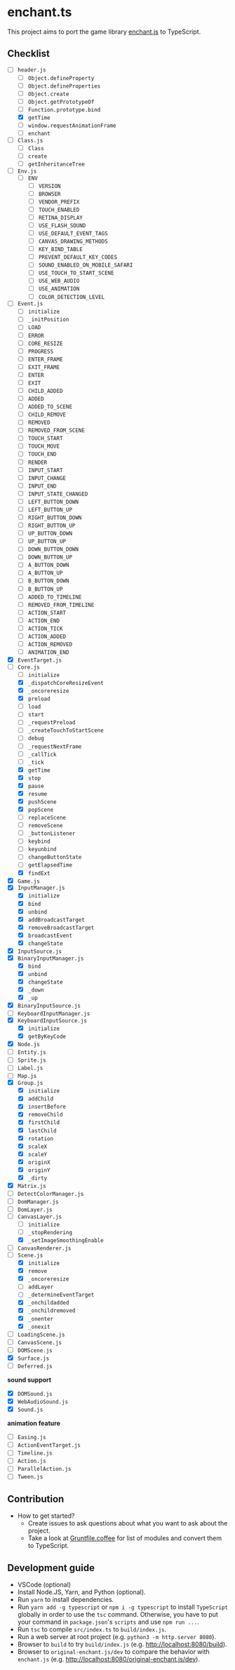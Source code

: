 # enchant.ts

This project aims to port the game library [enchant.js](https://github.com/wise9/enchant.js) to TypeScript.

## Checklist

- [ ] `header.js`
  - [ ] `Object.defineProperty`
  - [ ] `Object.defineProperties`
  - [ ] `Object.create`
  - [ ] `Object.getPrototypeOf`
  - [ ] `Function.prototype.bind`
  - [x] `getTime`
  - [ ] `window.requestAnimationFrame`
  - [ ] `enchant`
- [ ] `Class.js`
  - [ ] `Class`
  - [ ] `create`
  - [ ] `getInheritanceTree`
- [ ] `Env.js`
  - [ ] `ENV`
    - [ ] `VERSION`
    - [ ] `BROWSER`
    - [ ] `VENDOR_PREFIX`
    - [ ] `TOUCH_ENABLED`
    - [ ] `RETINA_DISPLAY`
    - [ ] `USE_FLASH_SOUND`
    - [ ] `USE_DEFAULT_EVENT_TAGS`
    - [ ] `CANVAS_DRAWING_METHODS`
    - [ ] `KEY_BIND_TABLE`
    - [ ] `PREVENT_DEFAULT_KEY_CODES`
    - [ ] `SOUND_ENABLED_ON_MOBILE_SAFARI`
    - [ ] `USE_TOUCH_TO_START_SCENE`
    - [ ] `USE_WEB_AUDIO`
    - [ ] `USE_ANIMATION`
    - [ ] `COLOR_DETECTION_LEVEL`
- [ ] `Event.js`
  - [ ] `initialize`
  - [ ] `_initPosition`
  - [ ] `LOAD`
  - [ ] `ERROR`
  - [ ] `CORE_RESIZE`
  - [ ] `PROGRESS`
  - [ ] `ENTER_FRAME`
  - [ ] `EXIT_FRAME`
  - [ ] `ENTER`
  - [ ] `EXIT`
  - [ ] `CHILD_ADDED`
  - [ ] `ADDED`
  - [ ] `ADDED_TO_SCENE`
  - [ ] `CHILD_REMOVE`
  - [ ] `REMOVED`
  - [ ] `REMOVED_FROM_SCENE`
  - [ ] `TOUCH_START`
  - [ ] `TOUCH_MOVE`
  - [ ] `TOUCH_END`
  - [ ] `RENDER`
  - [ ] `INPUT_START`
  - [ ] `INPUT_CHANGE`
  - [ ] `INPUT_END`
  - [ ] `INPUT_STATE_CHANGED`
  - [ ] `LEFT_BUTTON_DOWN`
  - [ ] `LEFT_BUTTON_UP`
  - [ ] `RIGHT_BUTTON_DOWN`
  - [ ] `RIGHT_BUTTON_UP`
  - [ ] `UP_BUTTON_DOWN`
  - [ ] `UP_BUTTON_UP`
  - [ ] `DOWN_BUTTON_DOWN`
  - [ ] `DOWN_BUTTON_UP`
  - [ ] `A_BUTTON_DOWN`
  - [ ] `A_BUTTON_UP`
  - [ ] `B_BUTTON_DOWN`
  - [ ] `B_BUTTON_UP`
  - [ ] `ADDED_TO_TIMELINE`
  - [ ] `REMOVED_FROM_TIMELINE`
  - [ ] `ACTION_START`
  - [ ] `ACTION_END`
  - [ ] `ACTION_TICK`
  - [ ] `ACTION_ADDED`
  - [ ] `ACTION_REMOVED`
  - [ ] `ANIMATION_END`
- [x] `EventTarget.js`
- [ ] `Core.js`
  - [ ] `initialize`
  - [x] `_dispatchCoreResizeEvent`
  - [x] `_oncoreresize`
  - [x] `preload`
  - [ ] `load`
  - [ ] `start`
  - [ ] `_requestPreload`
  - [ ] `_createTouchToStartScene`
  - [ ] `debug`
  - [ ] `_requestNextFrame`
  - [ ] `_callTick`
  - [ ] `_tick`
  - [x] `getTime`
  - [x] `stop`
  - [x] `pause`
  - [x] `resume`
  - [x] `pushScene`
  - [x] `popScene`
  - [ ] `replaceScene`
  - [ ] `removeScene`
  - [ ] `_buttonListener`
  - [ ] `keybind`
  - [ ] `keyunbind`
  - [ ] `changeButtonState`
  - [ ] `getElapsedTime`
  - [x] `findExt`
- [x] `Game.js`
- [x] `InputManager.js`
  - [x] `initialize`
  - [x] `bind`
  - [x] `unbind`
  - [x] `addBroadcastTarget`
  - [x] `removeBroadcastTarget`
  - [x] `broadcastEvent`
  - [x] `changeState`
- [x] `InputSource.js`
- [x] `BinaryInputManager.js`
  - [x] `bind`
  - [x] `unbind`
  - [x] `changeState`
  - [x] `_down`
  - [x] `_up`
- [x] `BinaryInputSource.js`
- [ ] `KeyboardInputManager.js`
- [x] `KeyboardInputSource.js`
  - [x] `initialize`
  - [x] `getByKeyCode`
- [x] `Node.js`
- [ ] `Entity.js`
- [ ] `Sprite.js`
- [ ] `Label.js`
- [ ] `Map.js`
- [x] `Group.js`
  - [x] `initialize`
  - [x] `addChild`
  - [x] `insertBefore`
  - [x] `removeChild`
  - [x] `firstChild`
  - [x] `lastChild`
  - [x] `rotation`
  - [x] `scaleX`
  - [x] `scaleY`
  - [x] `originX`
  - [x] `originY`
  - [x] `_dirty`
- [x] `Matrix.js`
- [ ] `DetectColorManager.js`
- [ ] `DomManager.js`
- [ ] `DomLayer.js`
- [ ] `CanvasLayer.js`
  - [ ] `initialize`
  - [ ] `_stopRendering`
  - [x] `_setImageSmoothingEnable`
- [ ] `CanvasRenderer.js`
- [ ] `Scene.js`
  - [x] `initialize`
  - [x] `remove`
  - [x] `_oncoreresize`
  - [ ] `addLayer`
  - [ ] `_determineEventTarget`
  - [x] `_onchildadded`
  - [x] `_onchildremoved`
  - [x] `_onenter`
  - [x] `_onexit`
- [ ] `LoadingScene.js`
- [ ] `CanvasScene.js`
- [ ] `DOMScene.js`
- [x] `Surface.js`
- [ ] `Deferred.js`

__sound support__

- [x] `DOMSound.js`
- [x] `WebAudioSound.js`
- [x] `Sound.js`

__animation feature__

- [ ] `Easing.js`
- [ ] `ActionEventTarget.js`
- [ ] `Timeline.js`
- [ ] `Action.js`
- [ ] `ParallelAction.js`
- [ ] `Tween.js`

## Contribution

- How to get started?
  - Create issues to ask questions about what you want to ask about the project.
  - Take a look at [Gruntfile.coffee](./original-enchant.js/Gruntfile.coffee) for list of modules and convert them to TypeScript.

## Development guide

- VSCode (optional)
- Install Node.JS, Yarn, and Python (optional).
- Run `yarn` to install dependencies.
- Run `yarn add -g typescript` or `npm i -g typescript` to install `TypeScript` globally in order to use the `tsc` command. Otherwise, you have to put your command in `package.json`'s `scripts` and use `npm run ...`.
- Run `tsc` to compile `src/index.ts` to `build/index.js`.
- Run a web server at root project (e.g. `python3 -m http.server 8080`).
- Browser to `build` to try `build/index.js` (e.g. [http://localhost:8080/build](http://localhost:8080/build)).
- Browser to `original-enchant.js/dev` to compare the behavior with `enchant.js` (e.g. [http://localhost:8080/original-enchant.js/dev](http://localhost:8080/original-enchant.js/dev)).
